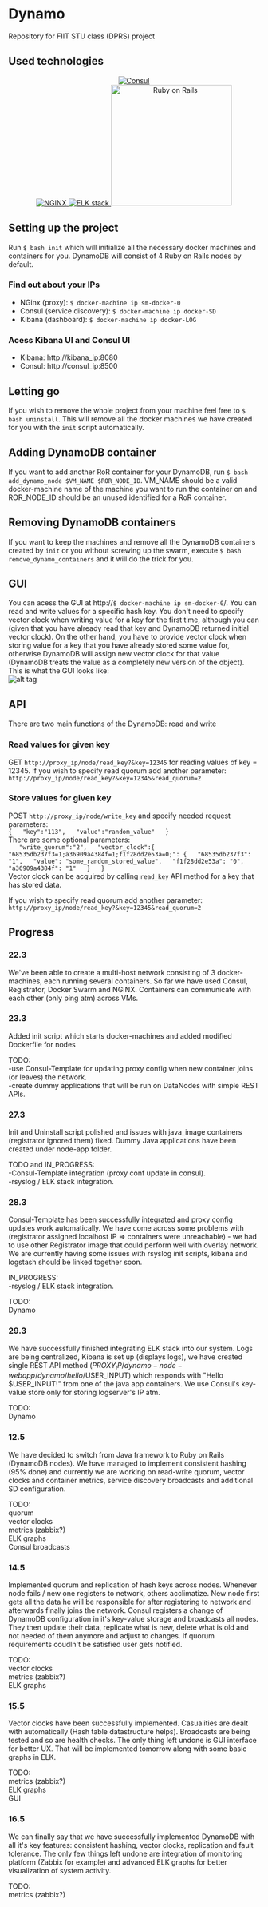 # Dynamo
Repository for FIIT STU class (DPRS) project

## Used technologies

<p align="center">
  <a href="https://www.consul.io/">
    <img src="http://cdn.rancher.com/wp-content/uploads/2016/03/11015408/consul-logo-square-100x100.png" alt="Consul"/>
  </a>
<br>
  <a href="https://www.nginx.com/resources/wiki/">
    <img src="https://community.logentries.com/wp-content/uploads/2014/11/nginx-pack-icon.png" alt="NGINX"/>
  </a>
  <a href="https://www.elastic.co/webinars/introduction-elk-stack">
    <img src="https://raw.githubusercontent.com/blacktop/docker-elk/master/docs/elk-logo.png" alt="ELK stack"/>
  </a>
  <a href="https://rubyonrails.org">
    <img src="http://rubyonrails.org/images/rails-logo.svg" alt="Ruby on Rails" width="242"/>
  </a>
</p>

## Setting up the project
Run `$ bash init` which will initialize all the necessary docker machines and containers for you. DynamoDB will consist of 4 Ruby on Rails nodes by default. 

### Find out about your IPs
* NGinx (proxy): `$ docker-machine ip sm-docker-0`
* Consul (service discovery): `$ docker-machine ip docker-SD`
* Kibana (dashboard): `$ docker-machine ip docker-LOG`

### Acess Kibana UI and Consul UI
* Kibana: http://kibana_ip:8080
* Consul: http://consul_ip:8500

## Letting go
If you wish to remove the whole project from your machine feel free to `$ bash uninstall`. This will remove all the docker machines we have created for you with the `init` script automatically.

## Adding DynamoDB container
If you want to add another RoR container for your DynamoDB, run `$ bash add_dynamo_node $VM_NAME $ROR_NODE_ID`. VM_NAME should be a valid docker-machine name of the machine you want to run the container on and ROR_NODE_ID should be an unused identified for a RoR container.

## Removing DynamoDB containers
If you want to keep the machines and remove all the DynamoDB containers created by `init` or you without screwing up the swarm, execute `$ bash remove_dynamo_containers` and it will do the trick for you.

## GUI
You can acess the GUI at http://`$ docker-machine ip sm-docker-0`/. You can read and write values for a specific hash key. You don't need to specify vector clock when writing value for a key for the first time, although you can (given that you have already read that key and DynamoDB returned initial vector clock). On the other hand, you have to provide vector clock when storing value for a key that you have already stored some value for, otherwise DynamoDB will assign new vector clock for that value (DynamoDB treats the value as a completely new version of the object).  
This is what the GUI looks like:  
![alt tag](https://github.com/akulisek/Dynamo/blob/origin/modified-consul/GUI-screenshot.png)


## API
There are two main functions of the DynamoDB: read and write
### Read values for given key
GET `http://proxy_ip/node/read_key?&key=12345` for reading values of key = 12345. 
If you wish to specify read quorum add another parameter: `http://proxy_ip/node/read_key?&key=12345&read_quorum=2`
### Store values for given key
POST `http://proxy_ip/node/write_key` and specify needed request parameters:  
`{  
    "key":"113",  
    "value":"random_value"  
}`  
There are some optional parameters:  
`   
    "write_quorum":"2",  
    "vector_clock":{  
    "68535db237f3=1;a36909a4384f=1;f1f28dd2e53a=0;": {  
      "68535db237f3": "1",  
      "value": "some_random_stored_value",  
      "f1f28dd2e53a": "0",  
      "a36909a4384f": "1"  
    }  
    }  
`    
Vector clock can be acquired by calling `read_key` API method for a key that has stored data.  

If you wish to specify read quorum add another parameter: `http://proxy_ip/node/read_key?&key=12345&read_quorum=2`  

## Progress
### 22.3
We've been able to create a multi-host network consisting of 3 docker-machines, each running several containers. So far we have used Consul, Registrator, Docker Swarm and NGINX.
Containers can communicate with each other (only ping atm) across VMs.

### 23.3
Added init script which starts docker-machines and added modified Dockerfile for nodes

TODO:  
-use Consul-Template for updating proxy config when new container joins (or leaves) the network.  
-create dummy applications that will be run on DataNodes with simple REST APIs.  

### 27.3
Init and Uninstall script polished and issues with java_image containers (registrator ignored them) fixed.
Dummy Java applications have been created under node-app folder.

TODO and IN_PROGRESS:  
-Consul-Template integration (proxy conf update in consul).  
-rsyslog / ELK stack integration.  

### 28.3
Consul-Template has been successfully integrated and proxy config updates work automatically. We have come across some problems with  (registrator assigned localhost IP => containers were unreachable) - we had to use other Registrator image that could perform well with overlay network. We are currently having some issues with rsyslog init scripts, kibana and logstash should be linked together soon.

IN_PROGRESS:  
-rsyslog / ELK stack integration.   

TODO:  
Dynamo  

### 29.3
We have successfully finished integrating ELK stack into our system. Logs are being centralized, Kibana is set up (displays logs), we have created single REST API method ($PROXY_IP/dynamo-node-webapp/dynamo/hello/$USER_INPUT) which responds with "Hello $USER_INPUT!" from one of the java app containers. We use Consul's key-value store only for storing logserver's IP atm.

TODO:  
Dynamo  

### 12.5
We have decided to switch from Java framework to Ruby on Rails (DynamoDB nodes). We have managed to implement consistent hashing (95% done) and currently we are working on read-write quorum, vector clocks and container metrics, service discovery broadcasts and additional SD configuration. 

TODO:  
quorum  
vector clocks  
metrics (zabbix?)  
ELK graphs  
Consul broadcasts  

### 14.5
Implemented quorum and replication of hash keys across nodes. Whenever node fails / new one registers to network, others acclimatize. New node first gets all the data he will be responsible for after registering to network and afterwards finally joins the network. Consul registers a change of DynamoDB configuration in it's key-value storage and broadcasts all nodes. They then update their data, replicate what is new, delete what is old and not needed of them anymore and adjust to changes. If quorum requirements coudln't be satisfied user gets notified.

TODO:  
vector clocks  
metrics (zabbix?)  
ELK graphs  

### 15.5
Vector clocks have been successfully implemented. Casualities are dealt with automatically (Hash table datastructure helps). Broadcasts are being tested and so are health checks. The only thing left undone is GUI interface for better UX. That will be implemented tomorrow along with some basic graphs in ELK.

TODO:  
metrics (zabbix?)  
ELK graphs  
GUI  

### 16.5
We can finally say that we have successfully implemented DynamoDB with all it's key features: consistent hashing, vector clocks, replication and fault tolerance. The only few things left undone are integration of monitoring platform (Zabbix for example) and advanced ELK graphs for better visualization of system activity.

TODO:  
metrics (zabbix?)  
